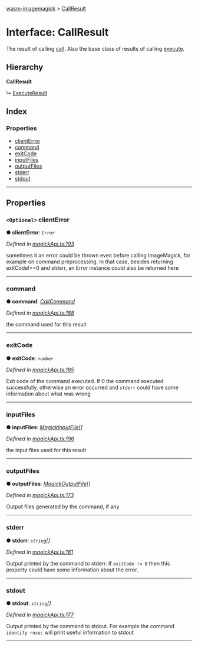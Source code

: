 [wasm-imagemagick](../README.md) > [CallResult](../interfaces/callresult.md)

# Interface: CallResult

The result of calling [call](../#call). Also the base class of results of calling [execute](https://github.com/KnicKnic/WASM-ImageMagick/tree/master/apidocs#execute).

## Hierarchy

**CallResult**

↳  [ExecuteResult](executeresult.md)

## Index

### Properties

* [clientError](callresult.md#clienterror)
* [command](callresult.md#command)
* [exitCode](callresult.md#exitcode)
* [inputFiles](callresult.md#inputfiles)
* [outputFiles](callresult.md#outputfiles)
* [stderr](callresult.md#stderr)
* [stdout](callresult.md#stdout)

---

## Properties

<a id="clienterror"></a>

### `<Optional>` clientError

**● clientError**: *`Error`*

*Defined in [magickApi.ts:193](https://github.com/KnicKnic/WASM-ImageMagick/blob/2a709c4/src/magickApi.ts#L193)*

sometimes it an error could be thrown even before calling ImageMagick, for example on command preprocessing. In that case, besides returning exitCode!==0 and stderr, an Error instance could also be returned here

___
<a id="command"></a>

###  command

**● command**: *[CallCommand](../#callcommand)*

*Defined in [magickApi.ts:188](https://github.com/KnicKnic/WASM-ImageMagick/blob/2a709c4/src/magickApi.ts#L188)*

the command used for this result

___
<a id="exitcode"></a>

###  exitCode

**● exitCode**: *`number`*

*Defined in [magickApi.ts:185](https://github.com/KnicKnic/WASM-ImageMagick/blob/2a709c4/src/magickApi.ts#L185)*

Exit code of the command executed. If 0 the command executed successfully, otherwise an error occurred and `stderr` could have some information about what was wrong

___
<a id="inputfiles"></a>

###  inputFiles

**● inputFiles**: *[MagickInputFile](magickinputfile.md)[]*

*Defined in [magickApi.ts:196](https://github.com/KnicKnic/WASM-ImageMagick/blob/2a709c4/src/magickApi.ts#L196)*

the input files used for this result

___
<a id="outputfiles"></a>

###  outputFiles

**● outputFiles**: *[MagickOutputFile](magickoutputfile.md)[]*

*Defined in [magickApi.ts:173](https://github.com/KnicKnic/WASM-ImageMagick/blob/2a709c4/src/magickApi.ts#L173)*

Output files generated by the command, if any

___
<a id="stderr"></a>

###  stderr

**● stderr**: *`string`[]*

*Defined in [magickApi.ts:181](https://github.com/KnicKnic/WASM-ImageMagick/blob/2a709c4/src/magickApi.ts#L181)*

Output printed by the command to stderr. If `exitCode != 0` then this property could have some information about the error.

___
<a id="stdout"></a>

###  stdout

**● stdout**: *`string`[]*

*Defined in [magickApi.ts:177](https://github.com/KnicKnic/WASM-ImageMagick/blob/2a709c4/src/magickApi.ts#L177)*

Output printed by the command to stdout. For example the command `identify rose:` will print useful information to stdout

___

